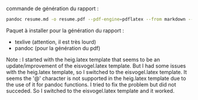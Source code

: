 commande de génération du rapport :
```bash
pandoc resume.md -o resume.pdf --pdf-engine=pdflatex --from markdown --template ./eisvogel.latex --listings
```

Paquet à installer pour la génération du rapport :
+ texlive (attention, il est très lourd)
+ pandoc (pour la génération du pdf)

Note :
I started with the heig.latex template that seems to be an update/improvement of the eisvogel.latex template. But I had some issues with the heig.latex template, so I switched to the eisvogel.latex template.
It seems the '@' character is not supported in the heig.latex template due to the use of it for pandoc functions. I tried to fix the problem but did not succeded. So I switched to the eisvogel.latex template and it worked.